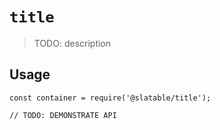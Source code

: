 # `title`

  > TODO: description
  
  ## Usage
  
  ```
  const container = require('@slatable/title');
  
  // TODO: DEMONSTRATE API
  ```